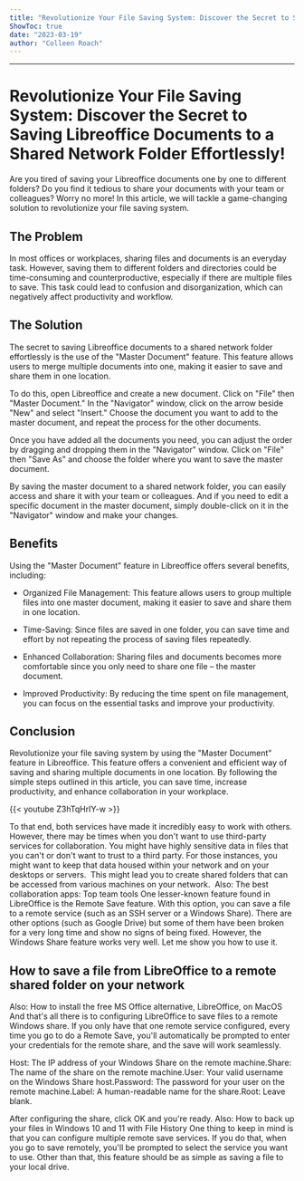 ```yaml
---
title: "Revolutionize Your File Saving System: Discover the Secret to Saving Libreoffice Documents to a Shared Network Folder Effortlessly!"
ShowToc: true 
date: "2023-03-19"
author: "Colleen Roach"
---
```

*****
# Revolutionize Your File Saving System: Discover the Secret to Saving Libreoffice Documents to a Shared Network Folder Effortlessly!

Are you tired of saving your Libreoffice documents one by one to different folders? Do you find it tedious to share your documents with your team or colleagues? Worry no more! In this article, we will tackle a game-changing solution to revolutionize your file saving system.

## The Problem

In most offices or workplaces, sharing files and documents is an everyday task. However, saving them to different folders and directories could be time-consuming and counterproductive, especially if there are multiple files to save. This task could lead to confusion and disorganization, which can negatively affect productivity and workflow.

## The Solution

The secret to saving Libreoffice documents to a shared network folder effortlessly is the use of the "Master Document" feature. This feature allows users to merge multiple documents into one, making it easier to save and share them in one location.

To do this, open Libreoffice and create a new document. Click on "File" then "Master Document." In the "Navigator" window, click on the arrow beside "New" and select "Insert." Choose the document you want to add to the master document, and repeat the process for the other documents.

Once you have added all the documents you need, you can adjust the order by dragging and dropping them in the "Navigator" window. Click on "File" then "Save As" and choose the folder where you want to save the master document.

By saving the master document to a shared network folder, you can easily access and share it with your team or colleagues. And if you need to edit a specific document in the master document, simply double-click on it in the "Navigator" window and make your changes.

## Benefits

Using the "Master Document" feature in Libreoffice offers several benefits, including:

- Organized File Management: This feature allows users to group multiple files into one master document, making it easier to save and share them in one location.

- Time-Saving: Since files are saved in one folder, you can save time and effort by not repeating the process of saving files repeatedly.

- Enhanced Collaboration: Sharing files and documents becomes more comfortable since you only need to share one file – the master document.

- Improved Productivity: By reducing the time spent on file management, you can focus on the essential tasks and improve your productivity.

## Conclusion

Revolutionize your file saving system by using the "Master Document" feature in Libreoffice. This feature offers a convenient and efficient way of saving and sharing multiple documents in one location. By following the simple steps outlined in this article, you can save time, increase productivity, and enhance collaboration in your workplace.

{{< youtube Z3hTqHrIY-w >}} 



To that end, both services have made it incredibly easy to work with others.
However, there may be times when you don't want to use third-party services for collaboration. You might have highly sensitive data in files that you can't or don't want to trust to a third party. For those instances, you might want to keep that data housed within your network and on your desktops or servers. 
This might lead you to create shared folders that can be accessed from various machines on your network. 
Also: The best collaboration apps: Top team tools
One lesser-known feature found in LibreOffice is the Remote Save feature. With this option, you can save a file to a remote service (such as an SSH server or a Windows Share). There are other options (such as Google Drive) but some of them have been broken for a very long time and show no signs of being fixed. However, the Windows Share feature works very well.
Let me show you how to use it.

 
## How to save a file from LibreOffice to a remote shared folder on your network


Also: How to install the free MS Office alternative, LibreOffice, on MacOS
And that's all there is to configuring LibreOffice to save files to a remote Windows share. If you only have that one remote service configured, every time you go to do a Remote Save, you'll automatically be prompted to enter your credentials for the remote share, and the save will work seamlessly. 

 
Host: The IP address of your Windows Share on the remote machine.Share: The name of the share on the remote machine.User: Your valid username on the Windows Share host.Password: The password for your user on the remote machine.Label: A human-readable name for the share.Root: Leave blank.


After configuring the share, click OK and you're ready.
Also: How to back up your files in Windows 10 and 11 with File History
One thing to keep in mind is that you can configure multiple remote save services. If you do that, when you go to save remotely, you'll be prompted to select the service you want to use. Other than that, this feature should be as simple as saving a file to your local drive.





